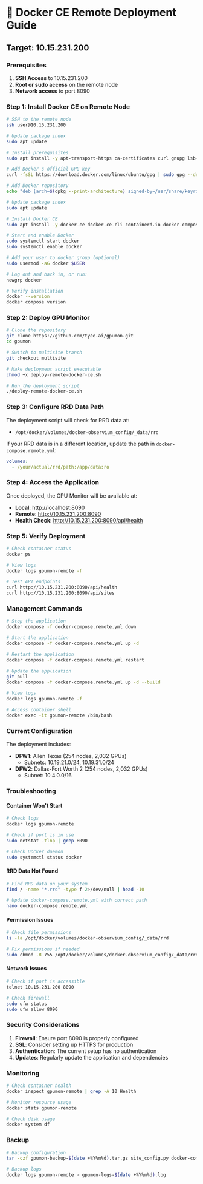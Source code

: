 # 🐳 Docker CE Remote Deployment Guide
## Target: 10.15.231.200

### **Prerequisites**

1. **SSH Access** to 10.15.231.200
2. **Root or sudo access** on the remote node
3. **Network access** to port 8090

### **Step 1: Install Docker CE on Remote Node**

```bash
# SSH to the remote node
ssh user@10.15.231.200

# Update package index
sudo apt update

# Install prerequisites
sudo apt install -y apt-transport-https ca-certificates curl gnupg lsb-release

# Add Docker's official GPG key
curl -fsSL https://download.docker.com/linux/ubuntu/gpg | sudo gpg --dearmor -o /usr/share/keyrings/docker-archive-keyring.gpg

# Add Docker repository
echo "deb [arch=$(dpkg --print-architecture) signed-by=/usr/share/keyrings/docker-archive-keyring.gpg] https://download.docker.com/linux/ubuntu $(lsb_release -cs) stable" | sudo tee /etc/apt/sources.list.d/docker.list > /dev/null

# Update package index
sudo apt update

# Install Docker CE
sudo apt install -y docker-ce docker-ce-cli containerd.io docker-compose-plugin

# Start and enable Docker
sudo systemctl start docker
sudo systemctl enable docker

# Add your user to docker group (optional)
sudo usermod -aG docker $USER

# Log out and back in, or run:
newgrp docker

# Verify installation
docker --version
docker compose version
```

### **Step 2: Deploy GPU Monitor**

```bash
# Clone the repository
git clone https://github.com/tyee-ai/gpumon.git
cd gpumon

# Switch to multisite branch
git checkout multisite

# Make deployment script executable
chmod +x deploy-remote-docker-ce.sh

# Run the deployment script
./deploy-remote-docker-ce.sh
```

### **Step 3: Configure RRD Data Path**

The deployment script will check for RRD data at:
- `/opt/docker/volumes/docker-observium_config/_data/rrd`

If your RRD data is in a different location, update the path in `docker-compose.remote.yml`:

```yaml
volumes:
  - /your/actual/rrd/path:/app/data:ro
```

### **Step 4: Access the Application**

Once deployed, the GPU Monitor will be available at:
- **Local**: http://localhost:8090
- **Remote**: http://10.15.231.200:8090
- **Health Check**: http://10.15.231.200:8090/api/health

### **Step 5: Verify Deployment**

```bash
# Check container status
docker ps

# View logs
docker logs gpumon-remote -f

# Test API endpoints
curl http://10.15.231.200:8090/api/health
curl http://10.15.231.200:8090/api/sites
```

### **Management Commands**

```bash
# Stop the application
docker compose -f docker-compose.remote.yml down

# Start the application
docker compose -f docker-compose.remote.yml up -d

# Restart the application
docker compose -f docker-compose.remote.yml restart

# Update the application
git pull
docker compose -f docker-compose.remote.yml up -d --build

# View logs
docker logs gpumon-remote -f

# Access container shell
docker exec -it gpumon-remote /bin/bash
```

### **Current Configuration**

The deployment includes:
- **DFW1**: Allen Texas (254 nodes, 2,032 GPUs)
  - Subnets: 10.19.21.0/24, 10.19.31.0/24
- **DFW2**: Dallas-Fort Worth 2 (254 nodes, 2,032 GPUs)
  - Subnet: 10.4.0.0/16

### **Troubleshooting**

#### **Container Won't Start**
```bash
# Check logs
docker logs gpumon-remote

# Check if port is in use
sudo netstat -tlnp | grep 8090

# Check Docker daemon
sudo systemctl status docker
```

#### **RRD Data Not Found**
```bash
# Find RRD data on your system
find / -name "*.rrd" -type f 2>/dev/null | head -10

# Update docker-compose.remote.yml with correct path
nano docker-compose.remote.yml
```

#### **Permission Issues**
```bash
# Check file permissions
ls -la /opt/docker/volumes/docker-observium_config/_data/rrd

# Fix permissions if needed
sudo chmod -R 755 /opt/docker/volumes/docker-observium_config/_data/rrd
```

#### **Network Issues**
```bash
# Check if port is accessible
telnet 10.15.231.200 8090

# Check firewall
sudo ufw status
sudo ufw allow 8090
```

### **Security Considerations**

1. **Firewall**: Ensure port 8090 is properly configured
2. **SSL**: Consider setting up HTTPS for production
3. **Authentication**: The current setup has no authentication
4. **Updates**: Regularly update the application and dependencies

### **Monitoring**

```bash
# Check container health
docker inspect gpumon-remote | grep -A 10 Health

# Monitor resource usage
docker stats gpumon-remote

# Check disk usage
docker system df
```

### **Backup**

```bash
# Backup configuration
tar -czf gpumon-backup-$(date +%Y%m%d).tar.gz site_config.py docker-compose.remote.yml

# Backup logs
docker logs gpumon-remote > gpumon-logs-$(date +%Y%m%d).log
```
